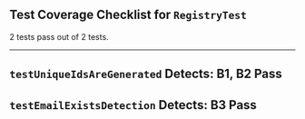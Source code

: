 ## **Test Coverage Checklist for `RegistryTest`**
2 tests pass out of 2 tests.

---

**`testUniqueIdsAreGenerated`**
Detects: **B1**, **B2**
Pass
---

**`testEmailExistsDetection`**
Detects: **B3**
Pass
---